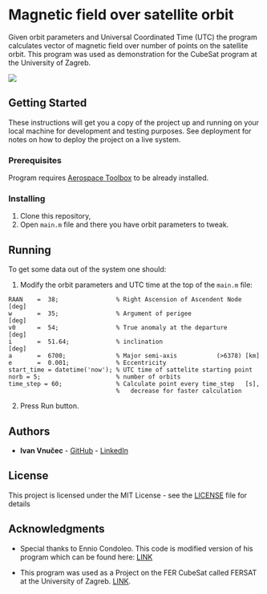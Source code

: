 # Magnetic field over satellite orbit

Given orbit parameters and Universal Coordinated Time (UTC) the program calculates vector of magnetic field over number of points on the satellite orbit. This program was used as demonstration for the CubeSat program at the University of Zagreb.

![](output_example.bmp)

## Getting Started

These instructions will get you a copy of the project up and running on your local machine for development and testing purposes. See deployment for notes on how to deploy the project on a live system.

### Prerequisites

Program requires [Aerospace Toolbox](https://www.mathworks.com/products/aerospace-toolbox.html) to be already installed.

### Installing

1. Clone this repository,
2. Open `main.m` file and there you have orbit parameters to tweak.


## Running
To get some data out of the system one should:
1. Modify the orbit parameters and UTC time at the top of the `main.m` file:
```
RAAN    =  38;                % Right Ascension of Ascendent Node [deg]
w       =  35;                % Argument of perigee               [deg]
v0      =  54;                % True anomaly at the departure     [deg]
i       =  51.64;             % inclination                       [deg]
a       =  6700;              % Major semi-axis           (>6378) [km]
e       =  0.001;             % Eccentricity
start_time = datetime('now'); % UTC time of sattelite starting point
norb = 5;                     % number of orbits
time_step = 60;               % Calculate point every time_step   [s],
                              %   decrease for faster calculation
```
2. Press Run button.

## Authors

* **Ivan Vnučec** - [GitHub](https://github.com/IvanVnucec)
                  - [LinkedIn](https://www.linkedin.com/in/ivan-vnucec/)

## License

This project is licensed under the MIT License - see the [LICENSE](LICENSE) file for details

## Acknowledgments

* Special thanks to Ennio Condoleo. This code is modified version of his program which can be found here: [LINK](https://www.mathworks.com/matlabcentral/fileexchange/45573-orbit3d)

* This program was used as a Project on the FER CubeSat called FERSAT at the University of Zagreb. [LINK](https://www.fer.unizg.hr/zrk/FERSAT).

